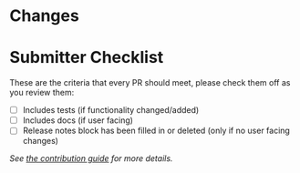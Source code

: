 <!-- 🎉🎉🎉 Thank you for the PR!!! 🎉🎉🎉 -->

# Changes

<!-- 
Describe your changes here- ideally you can get that description straight from
your descriptive commit message(s)! 

-->

# Submitter Checklist

These are the criteria that every PR should meet, please check them off as you
review them:

- [ ] Includes tests (if functionality changed/added)
- [ ] Includes docs (if user facing)
- [ ] Release notes block has been filled in or deleted (only if no user facing changes)

_See [the contribution guide](https://github.com/w6d-io/ci-operator/blob/main/CONTRIBUTING.md) for more details._

